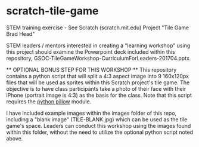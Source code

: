 # scratch-tile-game
STEM training exercise - See Scratch (scratch.mit.edu) Project "Tile Game Brad Head"

STEM leaders / mentors interested in creating a "learning workshop" using this project should examine the Powerpoint deck included within this repository, GSOC-TileGameWorkshop-CurriculumForLeaders-201704.pptx.

** OPTIONAL BONUS STEP FOR THIS WORKSHOP ** This repository contains a python script that will split a 4:3 aspect image into 9 160x120px files that will be used as sprites within this Scratch project's tile game.  The objective is to have class participants take a photo of their face with their iPhone (portrait image is 4:3) as the basis for the class.  Note that this script requires the [python pillow](https://python-pillow.org) module.

I have included example images within the images folder of this repo, including a "blank image" (TILE-BLANK.jpg) which can be used as the tile game's space. Leaders can conduct this workshop using the images found within this folder, without the need to utilize the optional python script noted above.

